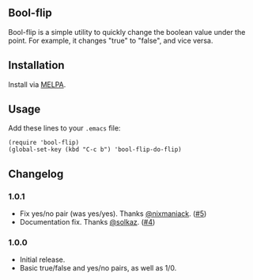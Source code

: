## Bool-flip

Bool-flip is a simple utility to quickly change the boolean value under the
point. For example, it changes "true" to "false", and vice versa.

## Installation

Install via [MELPA](https://melpa.org/).

## Usage

Add these lines to your `.emacs` file:

```
(require 'bool-flip)
(global-set-key (kbd "C-c b") 'bool-flip-do-flip)
```

## Changelog

### 1.0.1

  * Fix yes/no pair (was
    yes/yes). Thanks
    [@nixmaniack](https://github.com/nixmaniack). ([#5](https://github.com/michaeljb/bool-flip/pull/5))
  * Documentation
    fix. Thanks
    [@solkaz](https://github.com/solkaz). ([#4](https://github.com/michaeljb/bool-flip/pull/4))

### 1.0.0
  * Initial release.
  * Basic true/false and yes/no pairs, as well as 1/0.
